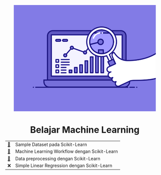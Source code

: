 <p align = "center">
  <img src = "Readme/74pZ.gif" width = 450px>
</p>

<h1 align = "center"> Belajar Machine Learning </h1>

<div align="center">

|  |  |
|----|----|
| [:open_file_folder:](https://github.com/bgsdanang/Belajar-Machine-Learning/tree/main/learning/Sample%20Dataset%20pada%20Scikit-Learn)| Sample Dataset pada Scikit-Learn | 
| [:open_file_folder:](https://github.com/bgsdanang/Belajar-Machine-Learning/tree/main/learning/Machine%20Learning%20Workflow%20dengan%20Scikit-Learn) | Machine Learning Workflow dengan Scikit-Learn |
| [:open_file_folder:](https://github.com/bgsdanang/Belajar-Machine-Learning/tree/main/learning/Data%20Preprocessing%20dengan%20Scikit-Learn) | Data preprocessing dengan Scikit-Learn |
| :x: | Simple Linear Regression dengan Scikit-Learn |

</div>
